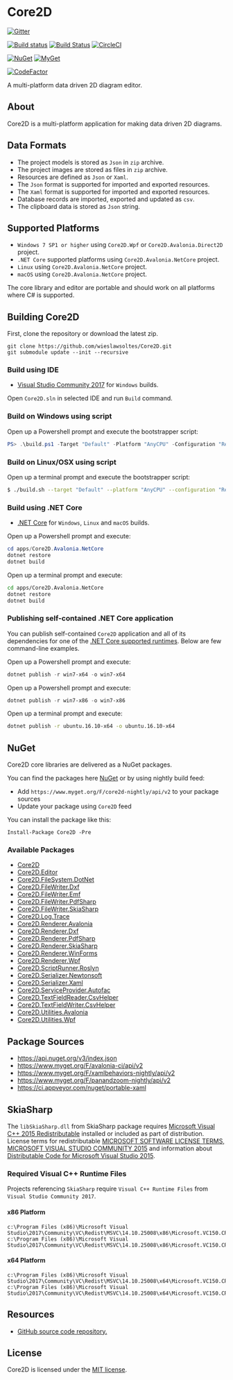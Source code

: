 # Core2D

[![Gitter](https://badges.gitter.im/wieslawsoltes/Core2D.svg)](https://gitter.im/wieslawsoltes/Core2D?utm_source=badge&utm_medium=badge&utm_campaign=pr-badge)

[![Build status](https://ci.appveyor.com/api/projects/status/7k1e0voeit7od9bw/branch/master?svg=true)](https://ci.appveyor.com/project/wieslawsoltes/core2d/branch/master)
[![Build Status](https://travis-ci.org/wieslawsoltes/Core2D.svg?branch=master)](https://travis-ci.org/wieslawsoltes/Core2D)
[![CircleCI](https://circleci.com/gh/wieslawsoltes/Core2D/tree/master.svg?style=svg)](https://circleci.com/gh/wieslawsoltes/Core2D/tree/master)

[![NuGet](https://img.shields.io/nuget/v/Core2D.svg)](https://www.nuget.org/packages/Core2D)
[![MyGet](https://img.shields.io/myget/core2d-nightly/vpre/Core2D.svg?label=myget)](https://www.myget.org/gallery/core2d-nightly)

[![CodeFactor](https://www.codefactor.io/repository/github/wieslawsoltes/core2d/badge)](https://www.codefactor.io/repository/github/wieslawsoltes/core2d)

A multi-platform data driven 2D diagram editor.

## About

Core2D is a multi-platform application for making data driven 2D diagrams.

## Data Formats

* The project models is stored as `Json` in `zip` archive.
* The project images are stored  as files in `zip` archive.
* Resources are defined as `Json` or `Xaml`.
* The `Json` format is supported for imported and exported resources. 
* The `Xaml` format is supported for imported and exported resources. 
* Database records are imported, exported and updated as `csv`.
* The clipboard data is stored as `Json` string.

## Supported Platforms

* `Windows 7 SP1 or higher` using `Core2D.Wpf` or `Core2D.Avalonia.Direct2D` project.
* `.NET Core` supported platforms using `Core2D.Avalonia.NetCore` project.
* `Linux` using `Core2D.Avalonia.NetCore` project.
* `macOS` using `Core2D.Avalonia.NetCore` project.

The core library and editor are portable and should work on all platforms where C# is supported.

## Building Core2D

First, clone the repository or download the latest zip.
```
git clone https://github.com/wieslawsoltes/Core2D.git
git submodule update --init --recursive
```

### Build using IDE

* [Visual Studio Community 2017](https://www.visualstudio.com/pl/vs/community/) for `Windows` builds.

Open `Core2D.sln` in selected IDE and run `Build` command.

### Build on Windows using script

Open up a Powershell prompt and execute the bootstrapper script:
```PowerShell
PS> .\build.ps1 -Target "Default" -Platform "AnyCPU" -Configuration "Release"
```

### Build on Linux/OSX using script

Open up a terminal prompt and execute the bootstrapper script:
```Bash
$ ./build.sh --target "Default" --platform "AnyCPU" --configuration "Release"
```
### Build using .NET Core

* [.NET Core](https://www.microsoft.com/net/download/core) for `Windows`, `Linux` and `macOS` builds.

Open up a Powershell prompt and execute:
```PowerShell
cd apps/Core2D.Avalonia.NetCore
dotnet restore
dotnet build
```

Open up a terminal prompt and execute:
```Bash
cd apps/Core2D.Avalonia.NetCore
dotnet restore
dotnet build
```

### Publishing self-contained .NET Core application

You can publish self-contained `Core2D` application and all of its dependencies for one of the [.NET Core supported runtimes](https://docs.microsoft.com/en-us/dotnet/articles/core/rid-catalog). Below are few command-line examples.

Open up a Powershell prompt and execute:
```PowerShell
dotnet publish -r win7-x64 -o win7-x64
```

Open up a Powershell prompt and execute:
```PowerShell
dotnet publish -r win7-x86 -o win7-x86
```

Open up a terminal prompt and execute:
```Bash
dotnet publish -r ubuntu.16.10-x64 -o ubuntu.16.10-x64
```

## NuGet

Core2D core libraries are delivered as a NuGet packages.

You can find the packages here [NuGet](https://www.nuget.org/packages/Core2D/) or by using nightly build feed:
* Add `https://www.myget.org/F/core2d-nightly/api/v2` to your package sources
* Update your package using `Core2D` feed

You can install the package like this:

`Install-Package Core2D -Pre`

### Available Packages

* [Core2D](https://www.nuget.org/packages/Core2D)
* [Core2D.Editor](https://www.nuget.org/packages/Core2D.Editor)
* [Core2D.FileSystem.DotNet](https://www.nuget.org/packages/Core2D.FileSystem.DotNet)
* [Core2D.FileWriter.Dxf](https://www.nuget.org/packages/Core2D.FileWriter.Dxf)
* [Core2D.FileWriter.Emf](https://www.nuget.org/packages/Core2D.FileWriter.Emf)
* [Core2D.FileWriter.PdfSharp](https://www.nuget.org/packages/Core2D.FileWriter.PdfSharp)
* [Core2D.FileWriter.SkiaSharp](https://www.nuget.org/packages/Core2D.FileWriter.SkiaSharp)
* [Core2D.Log.Trace](https://www.nuget.org/packages/Core2D.Log.Trace)
* [Core2D.Renderer.Avalonia](https://www.nuget.org/packages/Core2D.Renderer.Avalonia)
* [Core2D.Renderer.Dxf](https://www.nuget.org/packages/Core2D.Renderer.Dxf)
* [Core2D.Renderer.PdfSharp](https://www.nuget.org/packages/Core2D.Renderer.PdfSharp)
* [Core2D.Renderer.SkiaSharp](https://www.nuget.org/packages/Core2D.Renderer.SkiaSharp)
* [Core2D.Renderer.WinForms](https://www.nuget.org/packages/Core2D.Renderer.WinForms)
* [Core2D.Renderer.Wpf](https://www.nuget.org/packages/Core2D.Renderer.Wpf)
* [Core2D.ScriptRunner.Roslyn](https://www.nuget.org/packages/Core2D.ScriptRunner.Roslyn)
* [Core2D.Serializer.Newtonsoft](https://www.nuget.org/packages/Core2D.Serializer.Newtonsoft)
* [Core2D.Serializer.Xaml](https://www.nuget.org/packages/Core2D.Serializer.Xaml)
* [Core2D.ServiceProvider.Autofac](https://www.nuget.org/packages/Core2D.ServiceProvider.Autofac)
* [Core2D.TextFieldReader.CsvHelper](https://www.nuget.org/packages/Core2D.TextFieldReader.CsvHelper)
* [Core2D.TextFieldWriter.CsvHelper](https://www.nuget.org/packages/Core2D.TextFieldWriter.CsvHelper)
* [Core2D.Utilities.Avalonia](https://www.nuget.org/packages/Core2D.Utilities.Avalonia)
* [Core2D.Utilities.Wpf](https://www.nuget.org/packages/Core2D.Utilities.Wpf)

## Package Sources

* https://api.nuget.org/v3/index.json
* https://www.myget.org/F/avalonia-ci/api/v2
* https://www.myget.org/F/xamlbehaviors-nightly/api/v2
* https://www.myget.org/F/panandzoom-nightly/api/v2
* https://ci.appveyor.com/nuget/portable-xaml

## SkiaSharp

The `libSkiaSharp.dll` from SkiaSharp package requires [Microsoft Visual C++ 2015 Redistributable](https://www.microsoft.com/en-us/download/details.aspx?id=52982) installed or included as part of distribution. License terms for redistributable
[MICROSOFT SOFTWARE LICENSE TERMS, MICROSOFT VISUAL STUDIO COMMUNITY 2015](https://www.visualstudio.com/en-us/support/legal/mt171547) and information about [Distributable Code for Microsoft Visual Studio 2015](https://www.visualstudio.com/en-us/downloads/2015-redistribution-vs.aspx).

### Required Visual C++ Runtime Files

Projects referencing `SkiaSharp` require `Visual C++ Runtime Files` from `Visual Studio Community 2017`.

#### x86 Platform

```
c:\Program Files (x86)\Microsoft Visual Studio\2017\Community\VC\Redist\MSVC\14.10.25008\x86\Microsoft.VC150.CRT\msvcp140.dll
c:\Program Files (x86)\Microsoft Visual Studio\2017\Community\VC\Redist\MSVC\14.10.25008\x86\Microsoft.VC150.CRT\vcruntime140.dll
```

#### x64 Platform

```
c:\Program Files (x86)\Microsoft Visual Studio\2017\Community\VC\Redist\MSVC\14.10.25008\x64\Microsoft.VC150.CRT\msvcp140.dll
c:\Program Files (x86)\Microsoft Visual Studio\2017\Community\VC\Redist\MSVC\14.10.25008\x64\Microsoft.VC150.CRT\vcruntime140.dll
```

## Resources

* [GitHub source code repository.](https://github.com/wieslawsoltes/Core2D)

## License

Core2D is licensed under the [MIT license](LICENSE.TXT).
